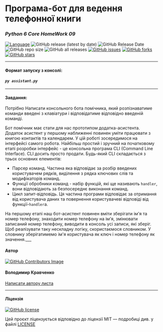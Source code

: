 # Програма-бот для ведення телефонної книги

### *Python 6 Core HomeWork 09*
[![Language](https://img.shields.io/badge/language-python-blue)](https://www.python.org)
![GitHub release (latest by date)](https://img.shields.io/github/v/release/VlodyaKr/Python-6-Core-HomeWork-09?style=plastic)
![GitHub Release Date](https://img.shields.io/github/release-date/VlodyaKr/Python-6-Core-HomeWork-09?style=plastic)
![GitHub repo size](https://img.shields.io/github/repo-size/VlodyaKr/Python-6-Core-HomeWork-09?style=plastic)
![GitHub all releases](https://img.shields.io/github/downloads/VlodyaKr/Python-6-Core-HomeWork-09/total)
[![GitHub issues](https://img.shields.io/github/issues/VlodyaKr/Python-6-Core-HomeWork-09?style=plastic)](https://github.com/VlodyaKr/Python-6-Core-HomeWork-09/issues)
[![GitHub forks](https://img.shields.io/github/forks/VlodyaKr/Python-6-Core-HomeWork-09?style=plastic)](https://github.com/VlodyaKr/Python-6-Core-HomeWork-09/network)
[![GitHub stars](https://img.shields.io/github/stars/VlodyaKr/Python-6-Core-HomeWork-09?style=plastic)](https://github.com/VlodyaKr/Python-6-Core-HomeWork-09/stargazers)
___
#### Формат запуску з консолі:
#### ***`py assistant.py`***
___
#### Завдання:
Потрібно Написати консольного бота помічника, який розпізнаватиме команди введені з клавіатури і відповідатиме відповідно введеній команді.

Бот помічник має стати для нас прототипом додатка-асистента. Додаток асистент у першому наближенні повинен уміти працювати з книгою контактів та календарем. У цій роботі зосередимося на інтерфейсі самого робота. Найбільш простий і зручний на початковому етапі розробки інтерфейс - це консольна програма CLI (Command Line Interface). CLI досить просто продати. Будь-який CLI складається з трьох основних елементів:
- Парсер команд. Частина яка відповідає за розбір введених користувачем рядків, виділення з рядка ключових слів та модифікаторів команд.
- Функції обробники команд - набір функцій, які ще називають `handler`, вони відповідають за безпосереднє виконання команд.
- Цикл запит-відповідь. Ця частина програми відповідає за отримання від користувача даних та повернення користувачеві відповіді від функції-`handler`а.

На першому етапі наш бот-асистент повинен вміти зберігати ім'я та номер телефону, знаходити номер телефону на ім'я, змінювати записаний номер телефону, виводити в консоль усі записи, які зберіг. Щоб реалізувати таку нескладну логіку, скористаємося словником. У словнику зберігатимемо ім'я користувача як ключ і номер телефону як значення.___
#### Автор
[![GitHub Contributors Image](https://contrib.rocks/image?repo=VlodyaKr/Python-6-Core-HomeWork-09)](https://github.com/VlodyaKr)

#### Володимир Кравченко
[Написати автору листа](mailto:vlodya@gmail.com?subject=Python-6-Core-HomeWork-09)
___
#### Ліцензія
[![GitHub license](https://img.shields.io/github/license/VlodyaKr/Python-6-Core-HomeWork-09?style=plastic)](https://github.com/VlodyaKr/Python-6-Core-HomeWork-09/blob/main/LICENSE)

Цей проєкт ліцензується відповідно до ліцензії MIT — подробиці див. у файлі [LICENSE](https://github.com/VlodyaKr/Python-6-Core-HomeWork-09/blob/main/LICENSE)
